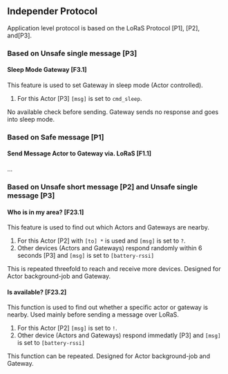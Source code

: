 ## Independer Protocol

Application level protocol is based on the LoRaS Protocol \[P1\], \[P2\], and\[P3\].

### Based on Unsafe single message \[P3\]

#### Sleep Mode Gateway \[F3.1\]

This feature is used to set Gateway in sleep mode (Actor controlled).

1. For this Actor \[P3\] `[msg]` is set to `cmd_sleep`.

No available check before sending. Gateway sends no response and goes into sleep mode.

### Based on Safe message \[P1\]

#### Send Message Actor to Gateway via. LoRaS \[F1.1\]

...

### Based on Unsafe short message \[P2\] and Unsafe single message \[P3\]

#### Who is in my area? \[F23.1\]

This feature is used to find out which Actors and Gateways are nearby.

1. For this Actor \[P2\] with `[to] *` is used and `[msg]` is set to `?`. 
2. Other devices (Actors and Gateways) respond randomly within 6 seconds \[P3\] and `[msg]` is set to `[battery-rssi]`

This is repeated threefold to reach and receive more devices. Designed for Actor background-job and Gateway.

#### Is available? \[F23.2\]

This function is used to find out whether a specific actor or gateway is nearby. Used mainly before sending a message over LoRaS.

1. For this Actor \[P2\] `[msg]` is set to `!`.
2. Other device (Actors and Gateways) respond immedatly \[P3\] and `[msg]` is set to `[battery-rssi]`

This function can be repeated. Designed for Actor background-job and Gateway.
